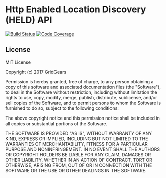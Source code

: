 # Http Enabled Location Discovery (HELD) API

[![Build Status](https://travis-ci.org/GridGears/held-api.svg?branch=master)](https://travis-ci.org/GridGears/held-api)
[![Code Coverage](https://codecov.io/github/GridGears/held-api/coverage.svg?branch=master)](https://codecov.io/github/GridGears/held-api/)

## License
MIT License

Copyright (c) 2017 GridGears

Permission is hereby granted, free of charge, to any person obtaining a copy
of this software and associated documentation files (the "Software"), to deal
in the Software without restriction, including without limitation the rights
to use, copy, modify, merge, publish, distribute, sublicense, and/or sell
copies of the Software, and to permit persons to whom the Software is
furnished to do so, subject to the following conditions:

The above copyright notice and this permission notice shall be included in all
copies or substantial portions of the Software.

THE SOFTWARE IS PROVIDED "AS IS", WITHOUT WARRANTY OF ANY KIND, EXPRESS OR
IMPLIED, INCLUDING BUT NOT LIMITED TO THE WARRANTIES OF MERCHANTABILITY,
FITNESS FOR A PARTICULAR PURPOSE AND NONINFRINGEMENT. IN NO EVENT SHALL THE
AUTHORS OR COPYRIGHT HOLDERS BE LIABLE FOR ANY CLAIM, DAMAGES OR OTHER
LIABILITY, WHETHER IN AN ACTION OF CONTRACT, TORT OR OTHERWISE, ARISING FROM,
OUT OF OR IN CONNECTION WITH THE SOFTWARE OR THE USE OR OTHER DEALINGS IN THE
SOFTWARE.
